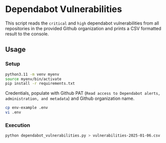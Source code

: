 # Dependabot Vulnerabilities
This script reads the `critical` and `high` dependabot vulnerabilities from all repositories in the provided Github organization and prints a CSV formatted result to the console.

## Usage

### Setup
```bash
python3.11 -m venv myenv
source myenv/bin/activate
pip install -r requirements.txt
```

Credentials, populate with Github PAT (`Read access to Dependabot alerts, administration, and metadata`) and Github organization name.
```bash
cp env-example .env
vi .env
```

### Execution
```bash
python dependabot_vulnerabilities.py > vulnerabilities-2025-01-06.csv
```
